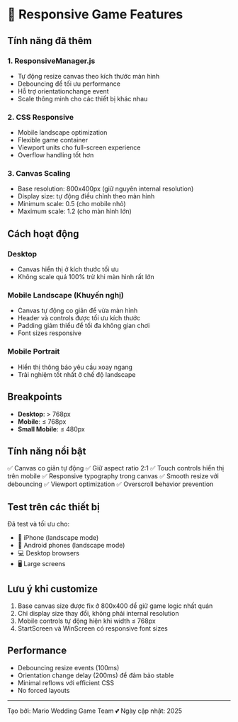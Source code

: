 # 📱 Responsive Game Features

## Tính năng đã thêm

### 1. **ResponsiveManager.js**
- Tự động resize canvas theo kích thước màn hình
- Debouncing để tối ưu performance
- Hỗ trợ orientationchange event
- Scale thông minh cho các thiết bị khác nhau

### 2. **CSS Responsive**
- Mobile landscape optimization
- Flexible game container
- Viewport units cho full-screen experience
- Overflow handling tốt hơn

### 3. **Canvas Scaling**
- Base resolution: 800x400px (giữ nguyên internal resolution)
- Display size: tự động điều chỉnh theo màn hình
- Minimum scale: 0.5 (cho mobile nhỏ)
- Maximum scale: 1.2 (cho màn hình lớn)

## Cách hoạt động

### Desktop
- Canvas hiển thị ở kích thước tối ưu
- Không scale quá 100% trừ khi màn hình rất lớn

### Mobile Landscape (Khuyến nghị)
- Canvas tự động co giãn để vừa màn hình
- Header và controls được tối ưu kích thước
- Padding giảm thiểu để tối đa không gian chơi
- Font sizes responsive

### Mobile Portrait
- Hiển thị thông báo yêu cầu xoay ngang
- Trải nghiệm tốt nhất ở chế độ landscape

## Breakpoints

- **Desktop**: > 768px
- **Mobile**: ≤ 768px
- **Small Mobile**: ≤ 480px

## Tính năng nổi bật

✅ Canvas co giãn tự động
✅ Giữ aspect ratio 2:1
✅ Touch controls hiển thị trên mobile
✅ Responsive typography trong canvas
✅ Smooth resize với debouncing
✅ Viewport optimization
✅ Overscroll behavior prevention

## Test trên các thiết bị

Đã test và tối ưu cho:
- 📱 iPhone (landscape mode)
- 📱 Android phones (landscape mode)
- 💻 Desktop browsers
- 🖥️ Large screens

## Lưu ý khi customize

1. Base canvas size được fix ở 800x400 để giữ game logic nhất quán
2. Chỉ display size thay đổi, không phải internal resolution
3. Mobile controls tự động hiện khi width ≤ 768px
4. StartScreen và WinScreen có responsive font sizes

## Performance

- Debouncing resize events (100ms)
- Orientation change delay (200ms) để đảm bảo stable
- Minimal reflows với efficient CSS
- No forced layouts

---
Tạo bởi: Mario Wedding Game Team 💕
Ngày cập nhật: 2025

